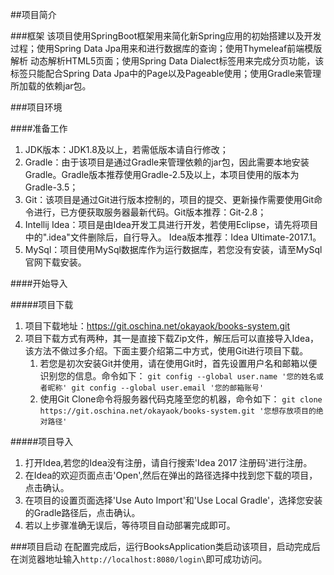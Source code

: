 ##项目简介

###框架
该项目使用SpringBoot框架用来简化新Spring应用的初始搭建以及开发过程；使用Spring Data Jpa用来和进行数据库的查询；使用Thymeleaf前端模版解析
动态解析HTML5页面；使用Spring Data Dialect标签用来完成分页功能，该标签只能配合Spring Data Jpa中的Page以及Pageable使用；使用Gradle来管理
所加载的依赖jar包。

###项目环境

####准备工作
1. JDK版本：JDK1.8及以上，若需低版本请自行修改；
2. Gradle：由于该项目是通过Gradle来管理依赖的jar包，因此需要本地安装Gradle。Gradle版本推荐使用Gradle-2.5及以上，本项目使用的版本为Gradle-3.5；
3. Git：该项目是通过Git进行版本控制的，项目的提交、更新操作需要使用Git命令进行，已方便获取服务器最新代码。Git版本推荐：Git-2.8；
4. Intellij Idea：项目是由Idea开发工具进行开发，若使用Eclipse，请先将项目中的".idea"文件删除后，自行导入。 Idea版本推荐：Idea Ultimate-2017.1。
5. MySql：项目使用MySql数据库作为运行数据库，若您没有安装，请至MySql官网下载安装。

####开始导入

#####项目下载
1. 项目下载地址：https://git.oschina.net/okayaok/books-system.git
2. 项目下载方式有两种，其一是直接下载Zip文件，解压后可以直接导入Idea，该方法不做过多介绍。下面主要介绍第二中方式，使用Git进行项目下载。
    1. 若您是初次安装Git并使用，请在使用Git时，首先设置用户名和邮箱以便识别您的信息。命令如下：
    ```git config --global user.name '您的姓名或者昵称' git config --global user.email '您的邮箱账号'```
    2. 使用Git Clone命令将服务器代码克隆至您的机器，命令如下：
    ```git clone https://git.oschina.net/okayaok/books-system.git '您想存放项目的绝对路径'```
        
#####项目导入
1. 打开Idea,若您的Idea没有注册，请自行搜索'Idea 2017 注册码'进行注册。
2. 在Idea的欢迎页面点击'Open',然后在弹出的路径选择中找到您下载的项目，点击确认。
3. 在项目的设置页面选择'Use Auto Import'和'Use Local Gradle'，选择您安装的Gradle路径后，点击确认。
4. 若以上步骤准确无误后，等待项目自动部署完成即可。

###项目启动
在配置完成后，运行BooksApplication类启动该项目，启动完成后在浏览器地址输入```http://localhost:8080/login\```即可成功访问。